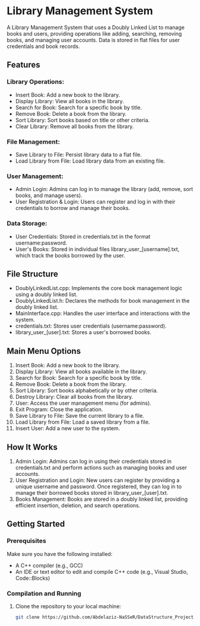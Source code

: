# Library Management System

A Library Management System that uses a Doubly Linked List to manage books and users, providing operations like adding, searching, removing books, and managing user accounts. Data is stored in flat files for user credentials and book records.

## Features

### Library Operations:
- Insert Book: Add a new book to the library.
- Display Library: View all books in the library.
- Search for Book: Search for a specific book by title.
- Remove Book: Delete a book from the library.
- Sort Library: Sort books based on title or other criteria.
- Clear Library: Remove all books from the library.

### File Management:
- Save Library to File: Persist library data to a flat file.
- Load Library from File: Load library data from an existing file.

### User Management:
- Admin Login: Admins can log in to manage the library (add, remove, sort books, and manage users).
- User Registration & Login: Users can register and log in with their credentials to borrow and manage their books.

### Data Storage:
- User Credentials: Stored in credentials.txt in the format username:password.
- User's Books: Stored in individual files library_user_[username].txt, which track the books borrowed by the user.

## File Structure

- DoublyLinkedList.cpp: Implements the core book management logic using a doubly linked list.
- DoublyLinkedList.h: Declares the methods for book management in the doubly linked list.
- MainInterface.cpp: Handles the user interface and interactions with the system.
- credentials.txt: Stores user credentials (username:password).
- library_user_[user].txt: Stores a user's borrowed books.

## Main Menu Options

1. Insert Book: Add a new book to the library.
2. Display Library: View all books available in the library.
3. Search for Book: Search for a specific book by title.
4. Remove Book: Delete a book from the library.
5. Sort Library: Sort books alphabetically or by other criteria.
6. Destroy Library: Clear all books from the library.
7. User: Access the user management menu (for admins).
8. Exit Program: Close the application.
9. Save Library to File: Save the current library to a file.
10. Load Library from File: Load a saved library from a file.
11. Insert User: Add a new user to the system.

## How It Works

1. Admin Login: Admins can log in using their credentials stored in credentials.txt and perform actions such as managing books and user accounts.
2. User Registration and Login: New users can register by providing a unique username and password. Once registered, they can log in to manage their borrowed books stored in library_user_[user].txt.
3. Books Management: Books are stored in a doubly linked list, providing efficient insertion, deletion, and search operations.

## Getting Started

### Prerequisites
Make sure you have the following installed:
- A C++ compiler (e.g., GCC)
- An IDE or text editor to edit and compile C++ code (e.g., Visual Studio, Code::Blocks)

### Compilation and Running

1. Clone the repository to your local machine:
   ```bash
   git clone https://github.com/Abdelaziz-NaSSeR/DataStructure_Project_LibraryManagementSystem.git
